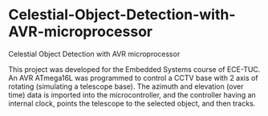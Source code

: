 # Celestial-Object-Detection-with-AVR-microprocessor
Celestial Object Detection with AVR microprocessor

This project was developed for the Embedded Systems course of ECE-TUC. An AVR ATmega16L was programmed to control a CCTV base with 2 axis of
rotating (simulating a telescope base). The azimuth and elevation (over time) data is imported into the microcontroller, and the controller 
having an internal clock, points the telescope to the selected object, and then tracks.
